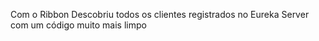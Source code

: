 Com o Ribbon Descobriu todos os clientes registrados no Eureka Server com um código muito mais limpo